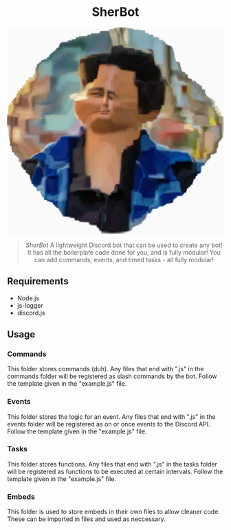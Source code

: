 <h1 align="center">SherBot</h1>
  <a href=""><img src="public/logo.png" width="512"/></a>
  <br/>
<blockquote align="center">
  <em>SherBot</em> A lightweight Discord bot that can be used to create any bot! It has all the boilerplate code done for you, and is fully modular! You can add commands, events, and timed tasks - all fully modular!
</blockquote>

<h2>
Requirements
</h2>
<ul>
  <li> Node.js </li>
  <li> js-logger </li>
  <li> discord.js </li>
</ul>

<h2>Usage</h2>
<h3>
Commands
</h3>
This folder stores commands (duh). Any files that end with ".js" in the commands folder will be registered as slash commands by the bot. Follow the template given in the "example.js" file.

<h3>
Events
</h3>
This folder stores the logic for an event. Any files that end with ".js" in the events folder will be registered as on or once events to the Discord API. Follow the template given in the "example.js" file.

<h3>
Tasks
</h3>
This folder stores functions. Any files that end with ".js" in the tasks folder will be registered as functions to be executed at certain intervals. Follow the template given in the "example.js" file.

<h3>
Embeds
</h3>
This folder is used to store embeds in their own files to allow cleaner code. These can be imported in files and used as neccessary.
